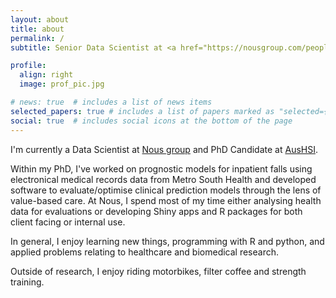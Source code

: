 ```yaml
---
layout: about
title: about
permalink: /
subtitle: Senior Data Scientist at <a href="https://nousgroup.com/people/rex-parsons?r=AU">Nous group</a> & PhD Candidate at <a href="https://www.aushsi.org.au/">AusHSI, QUT</a>

profile:
  align: right
  image: prof_pic.jpg

# news: true  # includes a list of news items
selected_papers: true # includes a list of papers marked as "selected={true}"
social: true  # includes social icons at the bottom of the page
---
```


I'm currently a Data Scientist at [Nous group](https://nousgroup.com/people/rex-parsons?r=AU) and PhD Candidate at [AusHSI](https://www.aushsi.org.au/). 

Within my PhD, I've worked on prognostic models for inpatient falls using electronical medical records data from Metro South Health and developed software to evaluate/optimise clinical prediction models through the lens of value-based care. At Nous, I spend most of my time either analysing health data for evaluations or developing Shiny apps and R packages for both client facing or internal use.

In general, I enjoy learning new things, programming with R and python, and applied problems relating to healthcare and biomedical research.

Outside of research, I enjoy riding motorbikes, filter coffee and strength training.
